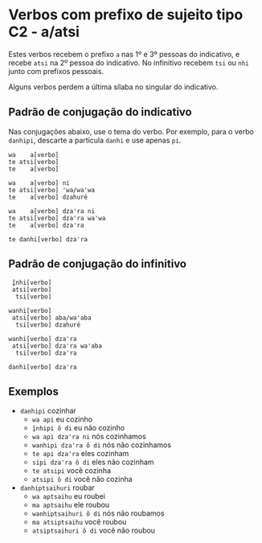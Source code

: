 # Verbos com prefixo de sujeito tipo C2 - a/atsi

Estes verbos recebem o prefixo `a` nas 1º e 3º pessoas do indicativo, e recebe `atsi` na 2º pessoa do indicativo. No infinitivo recebem `tsi` ou `nhi` junto com prefixos pessoais.

Alguns verbos perdem a última sílaba no singular do indicativo.

## Padrão de conjugação do indicativo

Nas conjugações abaixo, use o tema do verbo. Por exemplo, para o verbo `danhipi`, descarte a partícula `danhi` e use apenas `pi`.

```text
wa    a[verbo]
te atsi[verbo]
te    a[verbo]

wa    a[verbo] ni
te atsi[verbo] ꞌwa/waꞌwa
te    a[verbo] dzahuré

wa    a[verbo] dzaꞌra ni
te atsi[verbo] dzaꞌra waꞌwa
te    a[verbo] dzaꞌra

te danhi[verbo] dzaꞌra
```

## Padrão de conjugação do infinitivo

```text
 ĩ̱nhi[verbo]
 atsi[verbo]
  tsi[verbo]

wanhi[verbo]
 atsi[verbo] aba/waꞌaba 
  tsi[verbo] dzahuré 

wanhi[verbo] dzaꞌra
 atsi[verbo] dzaꞌra waꞌaba
  tsi[verbo] dzaꞌra
    
danhi[verbo] dzaꞌra
```

## Exemplos

- `danhipi` cozinhar
  - `wa api` eu cozinho
  - `ĩ̱nhipi õ di` eu não cozinho
  - `wa api dzaꞌra ni` nós cozinhamos
  - `wanhipi dzaꞌra õ di` nós não cozinhamos
  - `te api dzaꞌra` eles cozinham
  - `sipi dzaꞌra õ di` eles não cozinham
  - `te atsipi` você cozinha
  - `atsipi õ di` você não cozinha
- `danhiptsaihuri` roubar
  - `wa aptsaihu` eu roubei
  - `ma aptsaihu` ele roubou
  - `wanhiptsaihuri õ di` nós não roubamos
  - `ma atsiptsaihu` você roubou
  - `atsiptsaihuri õ di` você não roubou
